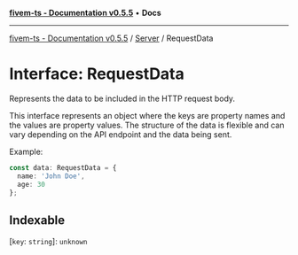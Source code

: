 [**fivem-ts - Documentation v0.5.5**](../../../README.md) • **Docs**

***

[fivem-ts - Documentation v0.5.5](../../../README.md) / [Server](../README.md) / RequestData

# Interface: RequestData

Represents the data to be included in the HTTP request body.

This interface represents an object where the keys are property names
and the values are property values. The structure of the data is flexible
and can vary depending on the API endpoint and the data being sent.

Example:
```ts
const data: RequestData = {
  name: 'John Doe',
  age: 30
};
```

## Indexable

 \[`key`: `string`\]: `unknown`
